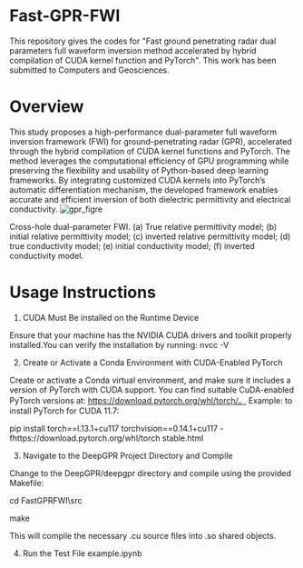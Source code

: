 # Fast-GPR-FWI
This repository gives the codes for "Fast ground penetrating radar dual parameters full waveform inversion method accelerated by hybrid compilation of CUDA kernel function and PyTorch". This work has been submitted to Computers and Geosciences.

# Overview
This study proposes a high-performance dual-parameter full waveform inversion framework (FWI) for ground-penetrating radar (GPR), accelerated through the hybrid compilation of CUDA kernel functions and PyTorch. The method leverages the computational efficiency of GPU programming while preserving the flexibility and usability of Python-based deep learning frameworks. By integrating customized CUDA kernels into PyTorch’s automatic differentiation mechanism, the developed framework enables accurate and efficient inversion of both dielectric permittivity and electrical conductivity.
![gpr_figre](https://github.com/user-attachments/assets/f87a0f99-681a-491a-b0a3-45b80a30cd6a)


Cross-hole dual-parameter FWI. (a) True relative permittivity model; (b) initial relative permittivity model; (c) inverted relative permittivity model; (d) true conductivity model; (e) initial conductivity model; (f) inverted conductivity model.

# Usage Instructions
1. CUDA Must Be installed on the Runtime Device

Ensure that your machine has the NVIDlA CUDA drivers and toolkit properly installed.You can verify the installation by running: nvcc -V

2. Create or Activate a Conda Environment with CUDA-Enabled PyTorch

Create or activate a Conda virtual environment, and make sure it includes a version of PyTorch with CUDA support. You can find suitable CuDA-enabled PyTorch versions at: https://download.pytorch.org/whl/torch/。 Example: to install PyTorch for CUDA 11.7:

pip install torch==l.13.1+cu117 torchvision==0.14.1+cu117 -fhttps://download.pytorch.org/whl/torch stable.html

3. Navigate to the DeepGPR Project Directory and Compile

Change to the DeepGPR/deepgpr directory and compile using the provided Makefile:

cd FastGPRFWI\src

make

This will compile the necessary .cu source files into .so shared objects.

4. Run the Test File example.ipynb
